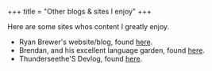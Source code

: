 +++
title = "Other blogs & sites I enjoy"
+++

Here are some sites whos content I greatly enjoy.

- Ryan Brewer's website/blog, found <a href="https://ryanbrewer.dev/"> here</a>.
- Brendan, and his excellent language garden, found <a href="https://github.com/brendanzab/language-garden"> here</a>.
- Thunderseethe'S Devlog, found <a href="https://thunderseethe.dev/"> here</a>.

<br>
